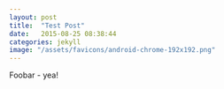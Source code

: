 ```yaml
---
layout: post
title:  "Test Post"
date:   2015-08-25 08:38:44
categories: jekyll
image: "/assets/favicons/android-chrome-192x192.png"
---
```

Foobar - yea!
